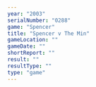 ```yaml
---
year: "2003"
serialNumber: "0288" 
game: "Spencer"
title: "Spencer v The Min"
gameLocation: ""
gameDate: ""
shortReport: ""
result: ""
resultType: ""
type: "game"
---
```

